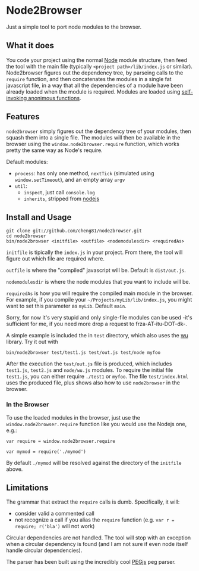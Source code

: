 # Node2Browser

Just a simple tool to port node modules to the browser.

## What it does

You code your project using the normal [Node](http://www.nodejs.org/) module structure, then feed the tool with the main file (typically `<project path>/lib/index.js` or similar). Node2browser figures out the dependency tree, by parseing calls to the `require` function, and then concatenates the modules in a single fat javascript file, in a way that all the dependencies of a module have been already loaded when the module is required.
Modules are loaded using [self-invoking anonimous functions](http://blog.themeforest.net/tutorials/ask-jw-decoding-self-invoking-anonymous-functions/).

## Features

`node2browser` simply figures out the dependency tree of your modules, then squash them into a single file.
The modules will then be available in the browser using the `window.node2browser.require` function, 
which works pretty the same way as Node's require.

Default modules:

  - `process`: has only one method, `nextTick` (simulated using `window.setTimeout`), and an empty array `argv`
  - `util`:
     - `inspect`, just call `console.log`
     - `inherits`, stripped from [nodejs](http://www.nodejs.org/)

## Install and Usage

    git clone git://github.com/cheng81/node2browser.git
    cd node2browser
    bin/node2browser <initfile> <outfile> <nodemodulesdir> <requiredAs>

`initfile` is tipically the `index.js` in your project. From there, the tool will figure out which file are
required where.

`outfile` is where the "compiled" javascript will be. Default is `dist/out.js`.

`nodemodulesdir` is where the node modules that you want to include will be.

`requiredAs` is how you will require the compiled main module in the browser. For example, if you compile your `~/Projects/myLib/lib/index.js`, you might want to set this parameter as `myLib`. Default `main`.

Sorry, for now it's very stupid and only single-file modules can be used -it's sufficient for me, if you need more drop a request to frza-AT-itu-DOT-dk-.

A simple example is included the in `test` directory, which also uses the [wu](http://fitzgen.github.com/wu.js/) library. Try it out with

    bin/node2browser test/test1.js test/out.js test/node myfoo

After the execution the `test/out.js` file is produced, which includes `test1.js`, `test2.js` and `node/wu.js` modules.
To require the initial file `test1.js`, you can either require `./test1` or `myfoo`.
The file `test/index.html` uses the produced file, plus shows also how to use `node2browser` in the browser.

### In the Browser

To use the loaded modules in the browser, just use the `window.node2browser.require` function like you would use the Nodejs one, e.g.:

    var require = window.node2browser.require

    var mymod = require('./mymod')

By default `./mymod` will be resolved against the directory of the `initfile` above.

## Limitations

The grammar that extract the `require` calls is dumb. Specifically, it will:

 - consider valid a commented call
 - not recognize a call if you alias the `require` function (e.g. `var r = require; r('bla')` will not work)

Circular dependencies are not handled. The tool will stop with an exception when a circular dependency is found (and I am not sure if even node itself handle circular dependencies).

The parser has been built using the incredibly cool [PEGjs](http://pegjs.majda.cz/) peg parser.